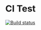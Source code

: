 # CI Test
[![Build status](https://ci.appveyor.com/api/projects/status/9dbms94w27bl0w5q?svg=true)](https://ci.appveyor.com/project/AlyonaKh29/ajs-containers-map)
